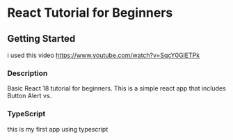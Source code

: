 # React Tutorial for Beginners

## Getting Started
i used this video https://www.youtube.com/watch?v=SqcY0GlETPk

### Description
Basic React 18 tutorial for beginners. This is a simple react app that includes Button Alert vs.

### TypeScript
this is my first app using typescript